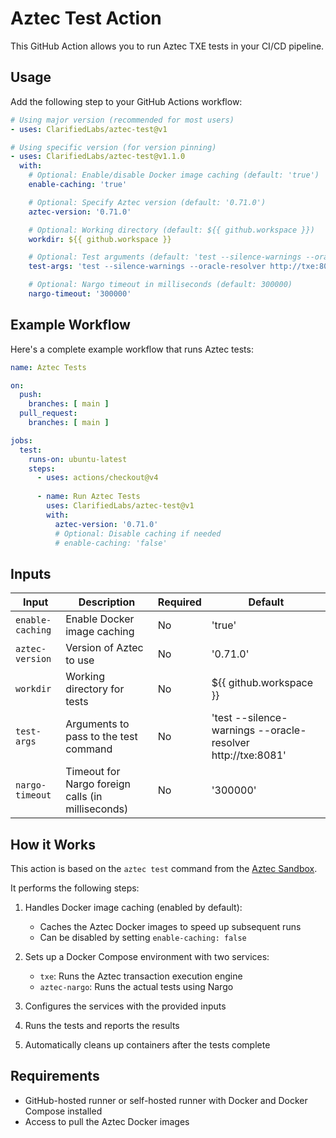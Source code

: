 # Aztec Test Action

This GitHub Action allows you to run Aztec TXE tests in your CI/CD pipeline.

## Usage

Add the following step to your GitHub Actions workflow:

```yaml
# Using major version (recommended for most users)
- uses: ClarifiedLabs/aztec-test@v1

# Using specific version (for version pinning)
- uses: ClarifiedLabs/aztec-test@v1.1.0
  with:
    # Optional: Enable/disable Docker image caching (default: 'true')
    enable-caching: 'true'

    # Optional: Specify Aztec version (default: '0.71.0')
    aztec-version: '0.71.0'

    # Optional: Working directory (default: ${{ github.workspace }})
    workdir: ${{ github.workspace }}

    # Optional: Test arguments (default: 'test --silence-warnings --oracle-resolver http://txe:8081')
    test-args: 'test --silence-warnings --oracle-resolver http://txe:8081'

    # Optional: Nargo timeout in milliseconds (default: 300000)
    nargo-timeout: '300000'
```

## Example Workflow

Here's a complete example workflow that runs Aztec tests:

```yaml
name: Aztec Tests

on:
  push:
    branches: [ main ]
  pull_request:
    branches: [ main ]

jobs:
  test:
    runs-on: ubuntu-latest
    steps:
      - uses: actions/checkout@v4
      
      - name: Run Aztec Tests
        uses: ClarifiedLabs/aztec-test@v1
        with:
          aztec-version: '0.71.0'
          # Optional: Disable caching if needed
          # enable-caching: 'false'
```

## Inputs

| Input | Description | Required | Default |
|-------|-------------|----------|---------|
| `enable-caching` | Enable Docker image caching | No | 'true' |
| `aztec-version` | Version of Aztec to use | No | '0.71.0' |
| `workdir` | Working directory for tests | No | ${{ github.workspace }} |
| `test-args` | Arguments to pass to the test command | No | 'test --silence-warnings --oracle-resolver http://txe:8081' |
| `nargo-timeout` | Timeout for Nargo foreign calls (in milliseconds) | No | '300000' |

## How it Works

This action is based on the `aztec test` command from the [Aztec Sandbox](https://docs.aztec.network/guides/getting_started#install-and-run-the-sandbox).

It performs the following steps:
1. Handles Docker image caching (enabled by default):
   - Caches the Aztec Docker images to speed up subsequent runs
   - Can be disabled by setting `enable-caching: false`

2. Sets up a Docker Compose environment with two services:
   - `txe`: Runs the Aztec transaction execution engine
   - `aztec-nargo`: Runs the actual tests using Nargo

3. Configures the services with the provided inputs

4. Runs the tests and reports the results

5. Automatically cleans up containers after the tests complete

## Requirements

- GitHub-hosted runner or self-hosted runner with Docker and Docker Compose installed
- Access to pull the Aztec Docker images
